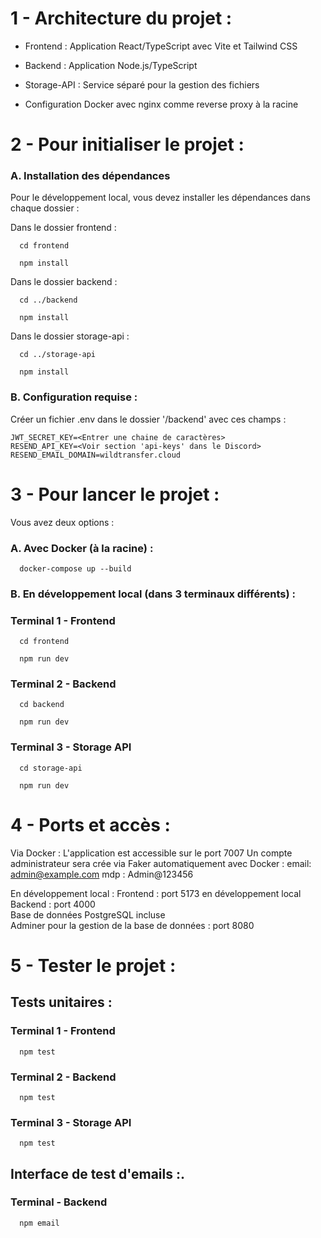 # 1 - Architecture du projet :

- Frontend : Application React/TypeScript avec Vite et Tailwind CSS  
  
- Backend : Application Node.js/TypeScript  
  
- Storage-API : Service séparé pour la gestion des fichiers  

- Configuration Docker avec nginx comme reverse proxy à la racine


# 2 - Pour initialiser le projet :

### A. Installation des dépendances  
Pour le développement local, vous devez installer les dépendances dans chaque dossier :  
  
Dans le dossier frontend :
```
  cd frontend
```
```
  npm install
```
  
Dans le dossier backend :  
```
  cd ../backend
```
```
  npm install
```

Dans le dossier storage-api :  
```
  cd ../storage-api
```  
```
  npm install
```  

### B. Configuration requise :  
Créer un fichier .env dans le dossier '/backend' avec ces champs :
```
JWT_SECRET_KEY=<Entrer une chaine de caractères>
RESEND_API_KEY=<Voir section 'api-keys' dans le Discord>
RESEND_EMAIL_DOMAIN=wildtransfer.cloud
```


# 3 - Pour lancer le projet :

Vous avez deux options :

### A. Avec Docker (à la racine) :

```
  docker-compose up --build
```

### B. En développement local (dans 3 terminaux différents) :

### Terminal 1 - Frontend
```
  cd frontend
```
```
  npm run dev
```

### Terminal 2 - Backend
```
  cd backend
```
```
  npm run dev
```

### Terminal 3 - Storage API
```
  cd storage-api
```
```
  npm run dev
```

# 4 - Ports et accès :  

Via Docker :
L'application est accessible sur le port 7007 
Un compte administrateur sera crée via Faker automatiquement avec Docker :
email: admin@example.com
mdp : Admin@123456

En développement local :
Frontend : port 5173 en développement local  
Backend : port 4000  
Base de données PostgreSQL incluse  
Adminer pour la gestion de la base de données : port 8080

# 5 - Tester le projet :
## Tests unitaires :
### Terminal 1 - Frontend
```
  npm test
```

### Terminal 2 - Backend
```
  npm test
```

### Terminal 3 - Storage API
```
  npm test
```
## Interface de test d'emails :.
### Terminal - Backend
```
  npm email
```